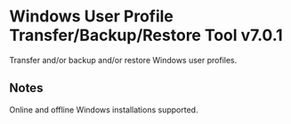 # Windows User Profile Transfer/Backup/Restore Tool v7.0.1
Transfer and/or backup and/or restore Windows user profiles.

## Notes
Online and offline Windows installations supported.
